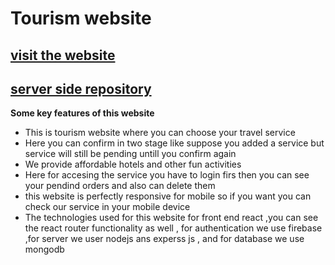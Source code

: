 # Tourism website

## [visit the website](https://tourism-fullstack.web.app/)

## [server side repository](https://github.com/programming-hero-web-course1/tourism-or-delivery-website-server-side-Minhaj-47)

**Some key features of this website**

- This is tourism website where you can choose your travel service
- Here you can confirm in two stage like suppose you added a service but service will still be pending untill you confirm again
- We provide affordable hotels and other fun activities
- Here for accesing the service you have to login firs then you can see your pendind orders and also can delete them
- this website is perfectly responsive for mobile so if you want you can check our service in your mobile device
- The technologies used for this website for front end react ,you can see the react router functionality as well , for authentication we use firebase ,for server we user nodejs ans experss js , and for database we use mongodb
